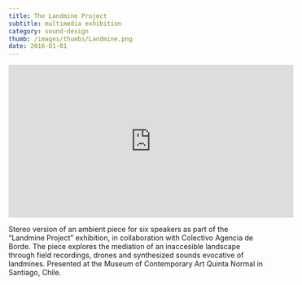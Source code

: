 ```yaml
---
title: The Landmine Project
subtitle: multimedia exhibition
category: sound-design
thumb: /images/thumbs/Landmine.png
date: 2016-01-01
---
```


<iframe width="560" height="300" scrolling="no" frameborder="no" allow="autoplay" src="https://w.soundcloud.com/player/?url=https%3A//api.soundcloud.com/tracks/295301104&color=%23ff5500&auto_play=false&hide_related=false&show_comments=true&show_user=true&show_reposts=false&show_teaser=true&visual=true"></iframe>

Stereo version of an ambient piece for six speakers as part of the “Landmine Project” exhibition, in collaboration with Colectivo Agencia de Borde. The piece explores the mediation of an inaccesible landscape through field recordings, drones and synthesized sounds evocative of landmines. Presented at the Museum of Contemporary Art Quinta Normal in Santiago, Chile.
